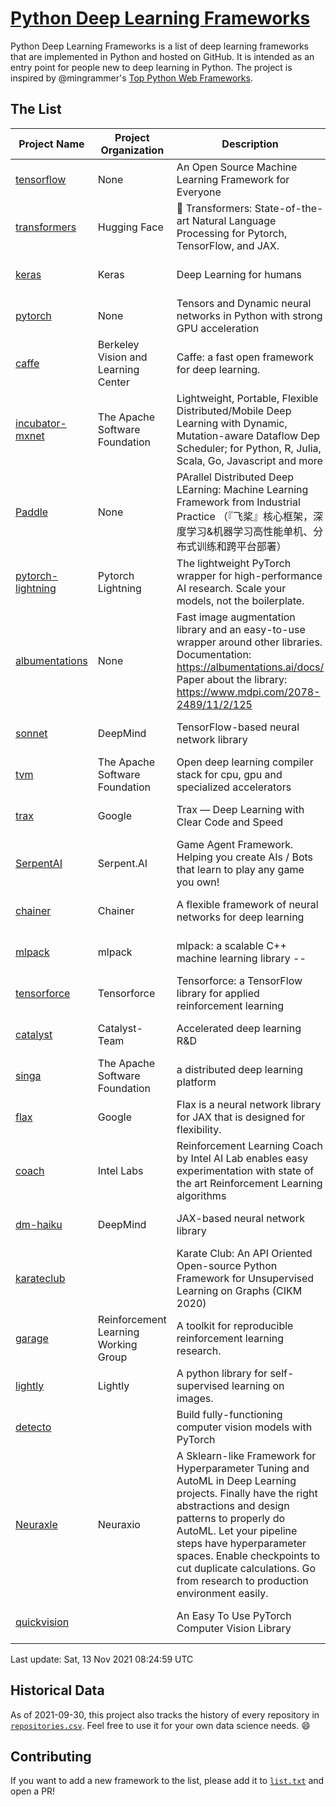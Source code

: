# [Python Deep Learning Frameworks](https://www.github.com/shimst3r/python-deep-learning-frameworks)

Python Deep Learning Frameworks is a list of deep learning frameworks that are implemented in Python and hosted on GitHub. It is intended as an entry point for people new to deep learning in Python. The project is inspired by @mingrammer's [Top Python Web Frameworks](https://github.com/mingrammer/python-web-framework-stars).

## The List

| Project Name | Project Organization | Description | Stars | Forks | Open Issues | Last Commit |
| ------------ | -------------------- | ----------- | ----: | ----: | ----------: | ----------- |
| [tensorflow](https://tensorflow.org) | None | An Open Source Machine Learning Framework for Everyone | 160533 | 85792 | 2849 | 0 day(s) ago |
| [transformers](https://huggingface.co/transformers) | Hugging Face | 🤗 Transformers: State-of-the-art Natural Language Processing for Pytorch, TensorFlow, and JAX. | 53990 | 12783 | 416 | 0 day(s) ago |
| [keras](http://keras.io/) | Keras | Deep Learning for humans | 53172 | 18889 | 254 | 0 day(s) ago |
| [pytorch](https://pytorch.org) | None | Tensors and Dynamic neural networks in Python with strong GPU acceleration | 52073 | 14231 | 10361 | 0 day(s) ago |
| [caffe](http://caffe.berkeleyvision.org/) | Berkeley Vision and Learning Center | Caffe: a fast open framework for deep learning. | 32069 | 18902 | 1174 | 1 day(s) ago |
| [incubator-mxnet](https://mxnet.apache.org) | The Apache Software Foundation | Lightweight, Portable, Flexible Distributed/Mobile Deep Learning with Dynamic, Mutation-aware Dataflow Dep Scheduler; for Python, R, Julia, Scala, Go, Javascript and more | 19741 | 6879 | 1954 | 1 day(s) ago |
| [Paddle](http://www.paddlepaddle.org/) | None | PArallel Distributed Deep LEarning: Machine Learning Framework from Industrial Practice （『飞桨』核心框架，深度学习&机器学习高性能单机、分布式训练和跨平台部署） | 16931 | 4118 | 2896 | 0 day(s) ago |
| [pytorch-lightning](https://pytorchlightning.ai) | Pytorch Lightning | The lightweight PyTorch wrapper for high-performance AI research. Scale your models, not the boilerplate. | 16139 | 1972 | 419 | 0 day(s) ago |
| [albumentations](https://albumentations.ai) | None | Fast image augmentation library and an easy-to-use wrapper around other libraries. Documentation:  https://albumentations.ai/docs/ Paper about the library: https://www.mdpi.com/2078-2489/11/2/125 | 9114 | 1165 | 238 | 0 day(s) ago |
| [sonnet](https://sonnet.dev/) | DeepMind | TensorFlow-based neural network library | 9068 | 1297 | 23 | 1 day(s) ago |
| [tvm](https://tvm.apache.org/) | The Apache Software Foundation | Open deep learning compiler stack for cpu, gpu and specialized accelerators | 7338 | 2260 | 343 | 0 day(s) ago |
| [trax](https://github.com/google/trax) | Google | Trax — Deep Learning with Clear Code and Speed | 6575 | 660 | 80 | 0 day(s) ago |
| [SerpentAI](http://serpent.ai) | Serpent.AI | Game Agent Framework. Helping you create AIs / Bots that learn to play any game you own! | 6080 | 714 | 2 | 0 day(s) ago |
| [chainer](https://chainer.org) | Chainer | A flexible framework of neural networks for deep learning | 5634 | 1375 | 11 | 2 day(s) ago |
| [mlpack](https://www.mlpack.org/) | mlpack | mlpack: a scalable C++ machine learning library --  | 3849 | 1390 | 83 | 1 day(s) ago |
| [tensorforce](https://github.com/tensorforce/tensorforce) | Tensorforce | Tensorforce: a TensorFlow library for applied reinforcement learning | 3047 | 511 | 5 | 1 day(s) ago |
| [catalyst](https://catalyst-team.com) | Catalyst-Team | Accelerated deep learning R&D | 2766 | 348 | 10 | 0 day(s) ago |
| [singa](https://github.com/apache/singa) | The Apache Software Foundation | a distributed deep learning platform | 2381 | 703 | 37 | 1 day(s) ago |
| [flax](https://github.com/google/flax) | Google | Flax is a neural network library for JAX that is designed for flexibility. | 2284 | 270 | 168 | 0 day(s) ago |
| [coach](https://intellabs.github.io/coach/) | Intel Labs | Reinforcement Learning Coach by Intel AI Lab enables easy experimentation with state of the art Reinforcement Learning algorithms | 2077 | 413 | 87 | 0 day(s) ago |
| [dm-haiku](https://dm-haiku.readthedocs.io) | DeepMind | JAX-based neural network library | 1467 | 115 | 34 | 0 day(s) ago |
| [karateclub](https://karateclub.readthedocs.io) |  | Karate Club: An API Oriented Open-source Python Framework for Unsupervised Learning on Graphs (CIKM 2020) | 1429 | 174 | 0 | 1 day(s) ago |
| [garage](https://github.com/rlworkgroup/garage) | Reinforcement Learning Working Group | A toolkit for reproducible reinforcement learning research. | 1330 | 238 | 219 | 1 day(s) ago |
| [lightly](https://github.com/lightly-ai/lightly) | Lightly | A python library for self-supervised learning on images. | 1299 | 82 | 50 | 0 day(s) ago |
| [detecto](https://detecto.readthedocs.io/) |  | Build fully-functioning computer vision models with PyTorch | 516 | 86 | 27 | 1 day(s) ago |
| [Neuraxle](https://www.neuraxle.org/) | Neuraxio | A Sklearn-like Framework for Hyperparameter Tuning and AutoML in Deep Learning projects. Finally have the right abstractions and design patterns to properly do AutoML. Let your pipeline steps have hyperparameter spaces. Enable checkpoints to cut duplicate calculations. Go from research to production environment easily. | 474 | 51 | 136 | 0 day(s) ago |
| [quickvision](https://github.com/oke-aditya/quickvision) |  | An Easy To Use PyTorch Computer Vision Library | 48 | 4 | 19 | 18 day(s) ago |

Last update: Sat, 13 Nov 2021 08:24:59 UTC

## Historical Data

As of 2021-09-30, this project also tracks the history of every repository in [`repositories.csv`](./repositories.csv). Feel free to use it for your own data science needs. :smile:

## Contributing

If you want to add a new framework to the list, please add it to [`list.txt`](./python-deep-learning-frameworks/list.txt) and open a PR!